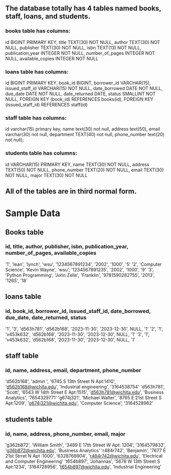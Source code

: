 ## The database totally has 4 tables named books, staff, loans, and students.

### books table has columns:
id BIGINT PRIMARY KEY,
title TEXT(30) NOT NULL,
author TEXT(30) NOT NULL,
publisher TEXT(30) NOT NULL,
isbn TEXT(13) NOT NULL,
publication_year INTEGER NOT NULL,
number_of_pages INTEGER NOT NULL,
available_copies INTEGER NOT NULL

### loans table has columns:
id BIGINT PRIMARY KEY,
book_id BIGINT,
borrower_id VARCHAR(15),
issued_staff_id VARCHAR(15) NOT NULL,
date_borrowed DATE NOT NULL,
due_date DATE NOT NULL,
date_returned DATE,
status SMALLINT NOT NULL,
FOREIGN KEY (book_id) REFERENCES books(id),
FOREIGN KEY (issued_staff_id) REFERENCES staff(id)

### staff table has columns:
id varchar(15) primary key,
name text(30) not null,
address text(50),
email varchar(30) not null,
department TEXT(40) not null,
phone_number text(20) not null);

### students table has columns:
id VARCHAR(15) PRIMARY KEY,
name TEXT(30) NOT NULL,
address TEXT(50) NOT NULL,
phone_number TEXT(20) NOT NULL,
email TEXT(30) NOT NULL,
major TEXT(30) NOT NULL


## All of the tables are in third normal form.

# Sample Data
## Books table
### id, title, author, publisher, isbn, publication_year, number_of_pages, available_copies
'1', 'lean', 'lynch', 'wsu', '1234567891234', '2002', '1000', '5'
'2', 'Computer Science', 'Kevin Wayne', 'wsu', '1234567891235', '2002', '1000', '9'
'3', 'Python Programming', 'John Zelle', 'Franklin', '9781590282755', '2013', '1265', '18'

## loans table
### id, book_id, borrower_id, issued_staff_id, date_borrowed, due_date, date_returned, status
'1', '3', 'd563h781', 'd562b168', '2023-11-30', '2023-12-30', NULL, '1'
'2', '1', 'v453k632', 'd562b168', '2023-11-30', '2023-12-30', NULL, '1'
'3', '1', 'v453k632', 'd562b168', '2023-11-30', '2023-12-30', NULL, '1'

## staff table
### id, name, address, email, department, phone_number
'd562b168', 'admin ', '6745 S 13th Street N Apt:1410', 'd562b168@wichita.edu', 'Industrial engineering', '3164538754'
'd563h781', 'Scott', '6543 W 14th Street E Apt:1515', 'd563h781@wichita.edu', 'Business Analytics', '7654329771'
'g674j321', 'Michael Walter', '8765 E 21st Street S Apt:1209', 'g674j321@wichita.edu', 'Computer Science', '3164528962'

## students table
### id, name, address, phone_number, email, major
'g362b872', 'William Smith', '3489 E 17th Street W Apt: 1204', '3164579832', 'g36b872@wichita.edu', 'Business Analytics'
'r484r742', 'Benjamin', '7677 E 21st Strret N Apt :1000', '6328768904', 'r484r742@wichita.edu', 'Electrical and Computer Engineering'
't654b897', 'Johannas', '5678 W 13th Street S Apt:1234', '3164728956', 't654b897@wichita.edu', 'Industrial Engineering'


